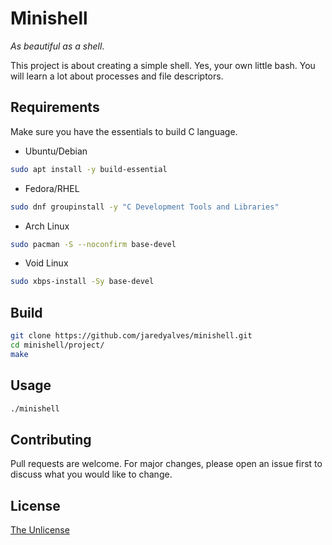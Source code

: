 # Minishell

*As beautiful as a shell*.

This project is about creating a simple shell.
Yes, your own little bash.
You will learn a lot about processes and file descriptors.

## Requirements

Make sure you have the essentials to build C language.

* Ubuntu/Debian

```bash
sudo apt install -y build-essential
```

* Fedora/RHEL

```bash
sudo dnf groupinstall -y "C Development Tools and Libraries"
```

* Arch Linux

```bash
sudo pacman -S --noconfirm base-devel
```

* Void Linux

```bash
sudo xbps-install -Sy base-devel
```

## Build

```bash
git clone https://github.com/jaredyalves/minishell.git
cd minishell/project/
make
```

## Usage

```bash
./minishell
```

## Contributing

Pull requests are welcome. For major changes, please open an issue first
to discuss what you would like to change.

## License

[The Unlicense](https://choosealicense.com/licenses/unlicense/)
